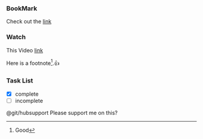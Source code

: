### BookMark
Check out the [link]((https://docs.github.com/en/get-started/writing-on-github/getting-started-with-writing-and-formatting-on-github/basic-writing-and-formatting-syntax))

### Watch
This Video [link](   ) 

Here is a footnote[^1].👍
[^1]:Good

### Task List 
- [x] complete
- [ ] incomplete

@git/hubsupport Please support me on this?

